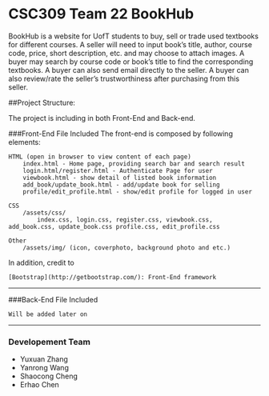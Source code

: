 # CSC309 Team 22 BookHub
BookHub is a website for UofT students to buy, sell or trade used textbooks for different courses. A seller will need to input book’s title, author, course code, price, short description, etc. and may choose to attach images. A buyer may search by course code or book’s title to find the corresponding textbooks. A buyer can also send email directly to the seller. A buyer can also review/rate the seller’s trustworthiness after purchasing from this seller.

##Project Structure:

The project is including in both Front-End and Back-end.

###Front-End File Included
The front-end is composed by following elements:
```
HTML (open in browser to view content of each page)
    index.html - Home page, providing search bar and search result
    login.html/register.html - Authenticate Page for user
    viewbook.html - show detail of listed book information
    add_book/update_book.html - add/update book for selling
    profile/edit_profile.html - show/edit profile for logged in user

CSS
    /assets/css/
        index.css, login.css, register.css, viewbook.css, add_book.css, update_book.css profile.css, edit_profile.css

Other
    /assets/img/ (icon, coverphoto, background photo and etc.)
```
In addition, credit to
```
[Bootstrap](http://getbootstrap.com/): Front-End framework
```
---
###Back-End File Included
```
Will be added later on
```
---

### Developement Team
* Yuxuan Zhang
* Yanrong Wang
* Shaocong Cheng
* Erhao Chen
